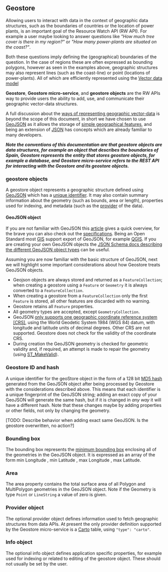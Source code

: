 ## Geostore

Allowing users to interact with data in the context of geographic data structures, such as the boundaries of countries or the location of power plants, is an important goal of the Resource Watch API (RW API). For example a user maybe looking to answer questions like *"How much tree cover is there in my region?"* or *"How many power-plants are situated on the coast?"*.

Both these questions imply defining the (geographical) boundaries of the question. In the case of regions these are often expressed as bounding polygons, however as seen in the examples above, geographic structures may also represent lines (such as the coast-line) or point (locations of power-plants). All of which are efficiently represented using the [Vector data model](https://www.spatialpost.com/raster-vector-data-model/)  

**Geostore**, **Geostore micro-service**, and **geostore objects** are the RW APIs way to provide users the ability to add, use, and communicate their geographic vector-data structures.

A full discussion about the [ways of representing geographic vector-data](https://en.wikipedia.org/wiki/Comparison_of_GIS_vector_file_formats) is beyond the scope of this document, in short we have chosen to use [GeoJSON](https://en.wikipedia.org/wiki/GeoJSON) as it allows the storage of [simple geographical features](https://en.wikipedia.org/wiki/Simple_Features), and being an extension of [JSON](https://es.wikipedia.org/wiki/JSON) has concepts which are already familiar to many developers.

***Note the conventions of this documentation are that geostore objects are data structures, for example an object that describes the boundaries of Spain, Geostore represents the entity that stores geostore objects, for example a database, and Geostore micro-service refers to the REST API for interacting with the Geostore and its geostore objects.***

### geostore objects

A geostore object represents a geographic structure defined using [GeoJSON](#geojson-object) which has a [unique identifier]((#geostore-id-and-hash)). It may also contain summary information about the geometry (such as bounds, area or length), properties used for indexing, and metadata (such as the [provider](#provider-definition) of the data).

#### GeoJSON object

If you are not familiar with GeoJSON this [article](https://developer.here.com/blog/an-introduction-to-geojson) gives a quick overview, for the brave you can also check out the [specifications](https://geojson.org/). Being an Open Standard most [GIS](https://en.wikipedia.org/wiki/Geographic_information_system) support export of GeoJSON, for example [QGIS](https://en.wikipedia.org/wiki/QGIS). If you are creating your own GeoJSON objects the [JSON Schema docs describing the different GeoJSON object types](https://github.com/geojson/schema) can be useful.

Assuming you are now familiar with the basic structure of GeoJSON, next we will highlight some important considerations about how Geostore treats GeoJSON objects.

- Geojson objects are always stored and returned as a `FeatureCollection`; when creating a geostore using a `Feature` or `Geometry` it is always converted to a `FeatureCollection`.
- When creating a geostore from a `FeatureCollection` only the first `Feature` is stored, all other features are discarded with no warning.
- Geostore retains all `Feature` properties.
- All geometry types are accepted, except `GeometryCollection`.
- GeoJSON [only supports one geographic coordinate reference system [CRS]](https://tools.ietf.org/html/rfc7946#section-4), using the World Geodetic System 1984 (WGS 84) datum, with longitude and latitude units of decimal degrees. Other CRS are not supported. Geostore does not check for the validity of the coordinate CRS.
- During creation the GeoJSON geometry is checked for geometric validity and, if required, an attempt is made to repair the geometry (using [ST_MakeValid](https://postgis.net/docs/ST_MakeValid.html)).

### Geostore ID and hash

A unique identifier for the geoStore object in the form of a 128 bit [MD5 hash](https://en.wikipedia.org/wiki/MD5) generated from the GeoJSON object after being processed by Geostore with the considerations described above. This means that each identifier is a unique fingerprint of the GeoJSON string; adding an exact copy of your GeoJSON will generate the same hash, but if it is changed in *any way* it will have a different hash. Note that these changes maybe by adding properties or other fields, not only by changing the geometry.

[TODO: Describe behavior when adding exact same GeoJSON. Is the geostore overwritten, no action?]

### Bounding box

The bounding box represents the [minimum bounding box](https://en.wikipedia.org/wiki/Minimum_bounding_box) enclosing all of the geometries in the GeoJSON object. It is expressed as an array of the form min Longitude , min Latitude , max Longitude , max Latitude.

### Area

The area property contains the total surface area of all Polygon and MultiPolygon geometries in the GeoJSON object. Note if the Geometry is type `Point` or `LineString` a value of zero is given.

### Provider object

The optional provider object defines information used to fetch geographic structures from data APIs. At present the only provider definition supported by the Geostore micro-service is a [Carto](https://carto.com/) table, using `"type": "carto"`.

### Info object

The optional info object defines application specific properties, for example used for indexing or related to editing of the geostore object. These should not usually be set by the user.
